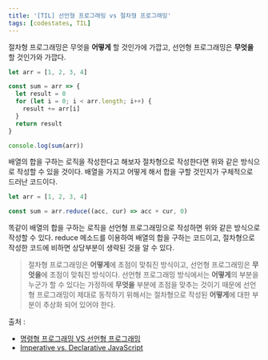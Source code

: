 ```yaml
---
title: '[TIL] 선언형 프로그래밍 vs 절차형 프로그래밍'
tags: [codestates, TIL]
---
```


절차형 프로그래밍은 무엇을 **어떻게** 할 것인가에 가깝고, 선언형 프로그래밍은 **무엇을** 할 것인가와 가깝다.

```js
let arr = [1, 2, 3, 4]

const sum = arr => {
  let result = 0
  for (let i = 0; i < arr.length; i++) {
    result += arr[i]
  }
  return result
}

console.log(sum(arr))
```

배열의 합을 구하는 로직을 작성한다고 해보자 절차형으로 작성한다면 위와 같은 방식으로 작성할 수 있을 것이다. 배열을 가지고 어떻게 해서 합을 구할 것인지가 구체적으로 드러난 코드이다.

```js
let arr = [1, 2, 3, 4]

const sum = arr.reduce((acc, cur) => acc + cur, 0)
```

똑같이 배열의 합을 구하는 로직을 선언형 프로그래밍으로 작성하면 위와 같은 방식으로 작성할 수 있다. reduce 메소드를 이용하여 배열의 합을 구하는 코드이고, 절차형으로 작성한 코드에 비하면 상당부분이 생략된 것을 알 수 있다.

> 절차형 프로그래밍은 **어떻게**에 초점이 맞춰진 방식이고, 선언형 프로그래밍은 **무엇을**에 초점이 맞춰진 방식이다. 선언형 프로그래밍 방식에서는 **어떻게**의 부분을 누군가 할 수 있다는 가정하에 **무엇을** 부분에 초점을 맞추는 것이기 때문에 선언형 프로그래밍이 제대로 동작하기 위해서는 절차형으로 작성된 **어떻게**에 대한 부분이 추상화 되어 있어야 한다.

출처 :

- [명령형 프로그래밍 VS 선언형 프로그래밍](https://boxfoxs.tistory.com/430)
- [Imperative vs. Declarative JavaScript](https://dzone.com/articles/imperative-vs-declarative-javascript)
